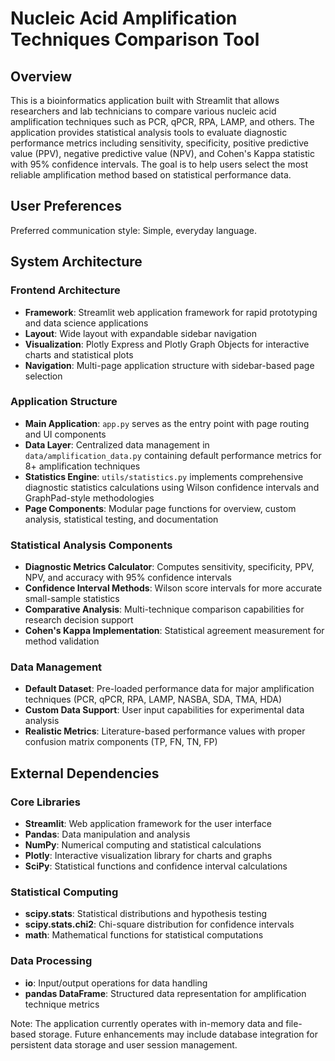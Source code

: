 # Nucleic Acid Amplification Techniques Comparison Tool

## Overview

This is a bioinformatics application built with Streamlit that allows researchers and lab technicians to compare various nucleic acid amplification techniques such as PCR, qPCR, RPA, LAMP, and others. The application provides statistical analysis tools to evaluate diagnostic performance metrics including sensitivity, specificity, positive predictive value (PPV), negative predictive value (NPV), and Cohen's Kappa statistic with 95% confidence intervals. The goal is to help users select the most reliable amplification method based on statistical performance data.

## User Preferences

Preferred communication style: Simple, everyday language.

## System Architecture

### Frontend Architecture
- **Framework**: Streamlit web application framework for rapid prototyping and data science applications
- **Layout**: Wide layout with expandable sidebar navigation
- **Visualization**: Plotly Express and Plotly Graph Objects for interactive charts and statistical plots
- **Navigation**: Multi-page application structure with sidebar-based page selection

### Application Structure
- **Main Application**: `app.py` serves as the entry point with page routing and UI components
- **Data Layer**: Centralized data management in `data/amplification_data.py` containing default performance metrics for 8+ amplification techniques
- **Statistics Engine**: `utils/statistics.py` implements comprehensive diagnostic statistics calculations using Wilson confidence intervals and GraphPad-style methodologies
- **Page Components**: Modular page functions for overview, custom analysis, statistical testing, and documentation

### Statistical Analysis Components
- **Diagnostic Metrics Calculator**: Computes sensitivity, specificity, PPV, NPV, and accuracy with 95% confidence intervals
- **Confidence Interval Methods**: Wilson score intervals for more accurate small-sample statistics
- **Comparative Analysis**: Multi-technique comparison capabilities for research decision support
- **Cohen's Kappa Implementation**: Statistical agreement measurement for method validation

### Data Management
- **Default Dataset**: Pre-loaded performance data for major amplification techniques (PCR, qPCR, RPA, LAMP, NASBA, SDA, TMA, HDA)
- **Custom Data Support**: User input capabilities for experimental data analysis
- **Realistic Metrics**: Literature-based performance values with proper confusion matrix components (TP, FN, TN, FP)

## External Dependencies

### Core Libraries
- **Streamlit**: Web application framework for the user interface
- **Pandas**: Data manipulation and analysis
- **NumPy**: Numerical computing and statistical calculations
- **Plotly**: Interactive visualization library for charts and graphs
- **SciPy**: Statistical functions and confidence interval calculations

### Statistical Computing
- **scipy.stats**: Statistical distributions and hypothesis testing
- **scipy.stats.chi2**: Chi-square distribution for confidence intervals
- **math**: Mathematical functions for statistical computations

### Data Processing
- **io**: Input/output operations for data handling
- **pandas DataFrame**: Structured data representation for amplification technique metrics

Note: The application currently operates with in-memory data and file-based storage. Future enhancements may include database integration for persistent data storage and user session management.